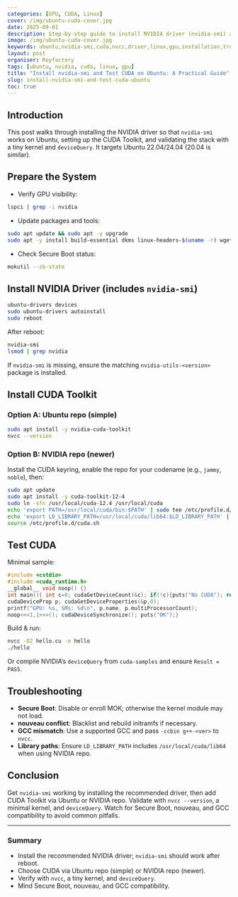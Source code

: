 ```yaml
---
categories: [GPU, CUDA, Linux]
cover: /img/ubuntu-cuda-cover.jpg
date: 2025-09-01
description: Step-by-step guide to install NVIDIA driver (nvidia-smi) and test CUDA on Ubuntu, including toolkit setup, sample builds, and common troubleshooting.
image: /img/ubuntu-cuda-cover.jpg
keywords: ubuntu,nvidia-smi,cuda,nvcc,driver,linux,gpu,installation,troubleshooting
layout: post
organiser: Royfactory
tags: [ubuntu, nvidia, cuda, linux, gpu]
title: "Install nvidia-smi and Test CUDA on Ubuntu: A Practical Guide"
slug: install-nvidia-smi-and-test-cuda-ubuntu
toc: true
---
```


## Introduction
This post walks through installing the NVIDIA driver so that `nvidia-smi` works on Ubuntu, setting up the CUDA Toolkit, and validating the stack with a tiny kernel and `deviceQuery`. It targets Ubuntu 22.04/24.04 (20.04 is similar).

## Prepare the System
- Verify GPU visibility:
```bash
lspci | grep -i nvidia
````

* Update packages and tools:

```bash
sudo apt update && sudo apt -y upgrade
sudo apt -y install build-essential dkms linux-headers-$(uname -r) wget git
```

* Check Secure Boot status:

```bash
mokutil --sb-state
```

## Install NVIDIA Driver (includes `nvidia-smi`)

```bash
ubuntu-drivers devices
sudo ubuntu-drivers autoinstall
sudo reboot
```

After reboot:

```bash
nvidia-smi
lsmod | grep nvidia
```

If `nvidia-smi` is missing, ensure the matching `nvidia-utils-<version>` package is installed.

## Install CUDA Toolkit

### Option A: Ubuntu repo (simple)

```bash
sudo apt install -y nvidia-cuda-toolkit
nvcc --version
```

### Option B: NVIDIA repo (newer)

Install the CUDA keyring, enable the repo for your codename (e.g., `jammy`, `noble`), then:

```bash
sudo apt update
sudo apt install -y cuda-toolkit-12-4
sudo ln -sfn /usr/local/cuda-12.4 /usr/local/cuda
echo 'export PATH=/usr/local/cuda/bin:$PATH' | sudo tee /etc/profile.d/cuda.sh
echo 'export LD_LIBRARY_PATH=/usr/local/cuda/lib64:$LD_LIBRARY_PATH' | sudo tee -a /etc/profile.d/cuda.sh
source /etc/profile.d/cuda.sh
```

## Test CUDA

Minimal sample:

```cpp
#include <cstdio>
#include <cuda_runtime.h>
__global__ void noop() {}
int main(){ int c=0; cudaGetDeviceCount(&c); if(!c){puts("No CUDA"); return 1;}
cudaDeviceProp p; cudaGetDeviceProperties(&p,0);
printf("GPU: %s, SMs: %d\n", p.name, p.multiProcessorCount);
noop<<<1,1>>>(); cudaDeviceSynchronize(); puts("OK");}
```

Build & run:

```bash
nvcc -O2 hello.cu -o hello
./hello
```

Or compile NVIDIA’s `deviceQuery` from `cuda-samples` and ensure `Result = PASS`.

## Troubleshooting

* **Secure Boot**: Disable or enroll MOK; otherwise the kernel module may not load.
* **nouveau conflict**: Blacklist and rebuild initramfs if necessary.
* **GCC mismatch**: Use a supported GCC and pass `-ccbin g++-<ver>` to `nvcc`.
* **Library paths**: Ensure `LD_LIBRARY_PATH` includes `/usr/local/cuda/lib64` when using NVIDIA repo.

## Conclusion

Get `nvidia-smi` working by installing the recommended driver, then add CUDA Toolkit via Ubuntu or NVIDIA repo. Validate with `nvcc --version`, a minimal kernel, and `deviceQuery`. Watch for Secure Boot, nouveau, and GCC compatibility to avoid common pitfalls.

---

### Summary

* Install the recommended NVIDIA driver; `nvidia-smi` should work after reboot.
* Choose CUDA via Ubuntu repo (simple) or NVIDIA repo (newer).
* Verify with `nvcc`, a tiny kernel, and `deviceQuery`.
* Mind Secure Boot, nouveau, and GCC compatibility.